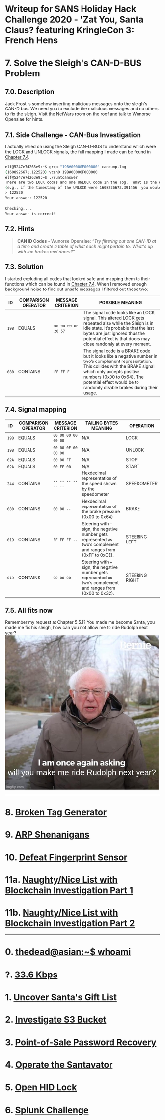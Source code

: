 # Writeup for SANS Holiday Hack Challenge 2020 - 'Zat You, Santa Claus? featuring KringleCon 3: French Hens
# 7. Solve the Sleigh's CAN-D-BUS Problem
## 7.0. Description
Jack Frost is somehow inserting malicious messages onto the sleigh's CAN-D bus. We need you to exclude the malicious messages and no others to fix the sleigh. Visit the NetWars room on the roof and talk to Wunorse Openslae for hints.
## 7.1. Side Challenge - CAN-Bus Investigation
I actually relied on using the Sleigh CAN-D-BUS to understand which were the LOCK and UNLOCK signals, the full mapping I made can be found in [Chapter 7.4](#74-signal-mapping).
```bash
elf@5247e7d263e9:~$ grep "19B#00000F000000" candump.log 
(1608926671.122520) vcan0 19B#00000F000000
elf@5247e7d263e9:~$ ./runtoanswer 
There are two LOCK codes and one UNLOCK code in the log.  What is the decimal portion of the UNLOCK timestamp?
(e.g., if the timestamp of the UNLOCK were 1608926672.391456, you would enter 391456.
> 122520
Your answer: 122520

Checking....
Your answer is correct!
```
## 7.2. Hints
> **CAN ID Codes** - Wunorse Openslae: *“Try filtering out one CAN-ID at a time and create a table of what each might pertain to. What's up with the brakes and doors?”*

## 7.3. Solution
I started excluding all codes that looked safe and mapping them to their functions whìch can be found in [Chapter 7.4](#74-signal-mapping). When I removed enough background noise to find out unsafe messages I filtered out these two:

| ID    | COMPARISON OPERATOR | MESSAGE CRITERION   | POSSIBLE MEANING                                                                                                               |
| ----- | ------------------- | ------------------- | ------------------------------------------------------------------------------------------------------------------------------ |
| `19B` | EQUALS              | `00 00 00 0F 20 57` | The signal code looks like an LOCK signal. This altered LOCK gets repeated also while the Sleigh is in idle state. It’s probable that the last bytes are just ignored thus the potential effect is that doors may close randomly at every moment. |
| `080` | CONTAINS            | `FF FF F          ` | The signal code is a BRAKE code but it looks like a negative number in two’s complement representation. This collides with the BRAKE signal which only accepts positive numbers (0x00 to 0x64). The potential effect would be to randomly disable brakes during their usage.|

## 7.4. Signal mapping
| ID    | COMPARISON OPERATOR | MESSAGE CRITERION   | TAILING BYTES MEANING                                                                                          | OPERATION     |
| ---   | ------------------- | -----------------   | -----------------------------------------------------------------------------------------------------------    | ------------- |
| `19B` | EQUALS              | `00 00 00 00 00 00` | N/A                                                                                                            | LOCK          |
| `19B` | EQUALS              | `00 00 0F 00 00 00` | N/A                                                                                                            | UNLOCK        |
| `02A` | EQUALS              | `00 00 FF         ` | N/A                                                                                                            | STOP          |
| `02A` | EQUALS              | `00 FF 00         ` | N/A                                                                                                            | START         |
| `244` | CONTAINS            | `-- -- -- -- -- --` | Hexdecimal representation of the speed shown by the speedometer                                                | SPEEDOMETER   |
| `080` | CONTAINS            | `00 00 --         ` | Hexdecimal representation of the brake pressure (0x00 to 0x64)                                                 | BRAKE         |
| `019` | CONTAINS            | `FF FF FF --      ` | Steering with - sign, the negative number gets represented as two’s complement and ranges from (0xFF to 0xCE). | STEERING LEFT |
| `019` | CONTAINS            | `00 00 00 --      ` | Steering with + sign, the negative number gets represented as two’s complement and ranges from (0x00 to 0x32). | STEERING RIGHT|

## 7.5. All fits now
Remember my request at Chapter 5.5.1? You made me become Santa, you made me fix his sleigh, how can you not allow me to ride Rudolph next year?  
![rudoplh](imgs/00_rudolph.jpeg)

---
# 8. [Broken Tag Generator](../08.%20Broken%20Tag%20Generator/README.md)
# 9. [ARP Shenanigans](../09.%20ARP%20Shenanigans/README.md)
# 10. [Defeat Fingerprint Sensor](../10.%20Defeat%20Fingerprint%20Sensor/README.md)
# 11a. [Naughty/Nice List with Blockchain Investigation Part 1](../11a.%20Naughty-Nice%20List%20with%20Blockchain%20Investigation%20Part%201/README.md)
# 11b. [Naughty/Nice List with Blockchain Investigation Part 2](../11b.%20Naughty-Nice%20List%20with%20Blockchain%20Investigation%20Part%202/README.md)

---
# 0. [thedead@asian:~$ whoami](../README.md)
# ?. [33.6 Kbps](../%20%3F.%2033.6%20Kbps/README.md)
# 1. [Uncover Santa's Gift List](../01.%20Uncover%20Santa's%20Gift%20List/README.md)
# 2. [Investigate S3 Bucket](../02.%20Investigate%20S3%20Bucket/README.md)
# 3. [Point-of-Sale Password Recovery](../03.%20Point-of-Sale%20Password%20Recovery/README.md)
# 4. [Operate the Santavator](../04.%20Operate%20the%20Santavator/README.md)
# 5. [Open HID Lock](../05.%20Open%20HID%20Lock/README.md)
# 6. [Splunk Challenge](../06.%20Splunk%20Challenge/README.md)